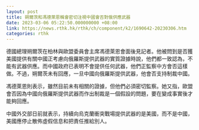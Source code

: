 ```yaml
---
layout: post
title: 朔爾茨和馮德萊恩稱會密切注視中國會否對俄供應武器
date: 2023-03-06 05:22:50.000000000 +08:00
link: https://news.rthk.hk/rthk/ch/component/k2/1690642-20230306.htm
categories: rthk
---
```


德國總理朔爾茨在柏林與歐盟委員會主席馮德萊恩會面後見記者。他被問到是否獲美國提供有關中國正考慮向俄羅斯提供武器的實質證據時說，他們都一致認為，不能有武器供應。而中國政府已表明不會提供任何武器，他們正監察中方會否這樣做。不過，朔爾茨未有回應，一旦中國向俄羅斯提供武器，他會否支持制裁中國。

馮德萊恩則表示，雖然目前未有相關的證據，但他們必須密切監察。她又指，歐盟會否因為中國向俄羅斯提供武器而作出制裁是一個假設的問題，要在變成事實後才能夠回應。

中國外交部日前就表示，持續向烏克蘭衝突戰場提供武器的是美國，而不是中國，美國應停止散佈虛假信息和把責任推給別人。
